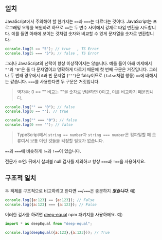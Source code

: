 ## 일치

JavaScript에서 주의해야 할 한가지는 `==`과 `===`는 다르다는 것이다. JavaScript는 프로그래밍 오류를 복원하려 하므로 `==`는 두 변수 사이에서 강제로 타입 변환을 시도합니다. 예를 들면 아래에 보이는 것처럼 숫자와 비교할 수 있게 문자열을 숫자로 변환합니다.:

```js
console.log(5 == "5"); // true   , TS Error
console.log(5 === "5"); // false , TS Error
```

그러나 JavaScript의 선택이 항상 이상적이지는 않습니다. 예를 들어 아래 예제에서 `""`과 `"0"`은 둘 다 문자열이고 명확하게 다르기 때문에 첫 번째 구문은 거짓입니다. 그러나 두 번째 경우에서 `0`과 빈 문자열 (`"""`)은 falsy이므로 (`false`처럼 행동) `==`에 대해서는 같습니다. `===`를 사용한다면 두 구문은 거짓입니다.

> 역자주: 0 == "" 비교는 ""을 숫자로 변환하면 0이고, 이를 비교하기 때문입니다.

```js
console.log("" == "0"); // false
console.log(0 == ""); // true

console.log("" === "0"); // false
console.log(0 === ""); // false
```

> TypeScript에서 `string == number`과 `string === number`은 컴파일할 때 오류여서 보통 이런 것들을 걱정할 필요가 없습니다. 

`==`과 `===`에 비슷하게 `!=`과 `!==`이 있습니다.

전문가 조언: 뒤에서 살펴볼 null 검사를 제외하고 항상 `===`과 `!==`을 사용하세요.

## 구조적 일치
두 객체를 구조적으로 비교하려고 한다면 `==`/`===`은 충분하지 ***않습니다***. 예) 

```js
console.log({a:123} == {a:123}); // False
console.log({a:123} === {a:123}); // False
```
이러한 검사를 하려면 [deep-equal](https://www.npmjs.com/package/deep-equal) npm 패키지를 사용하에요. 예) 

```js
import * as deepEqual from "deep-equal";

console.log(deepEqual({a:123},{a:123})); // True
```
